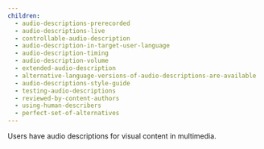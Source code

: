 ```yaml
---
children:
  - audio-descriptions-prerecorded
  - audio-descriptions-live
  - controllable-audio-description
  - audio-description-in-target-user-language
  - audio-description-timing
  - audio-description-volume
  - extended-audio-description
  - alternative-language-versions-of-audio-descriptions-are-available
  - audio-descriptions-style-guide
  - testing-audio-descriptions
  - reviewed-by-content-authors
  - using-human-describers
  - perfect-set-of-alternatives
---
```


Users have audio descriptions for visual content in multimedia.